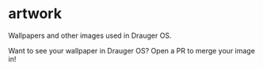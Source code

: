 # artwork
Wallpapers and other images used in Drauger OS.

Want to see your wallpaper in Drauger OS? Open a PR to merge your image in!
